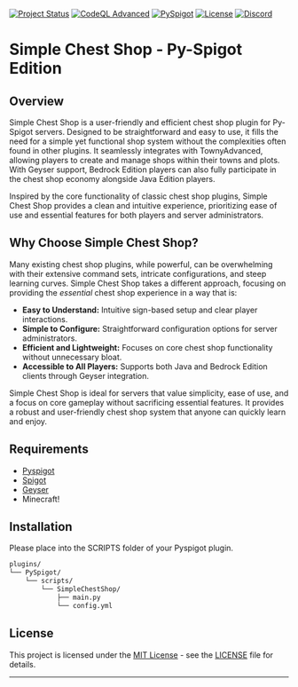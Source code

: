 [![Project Status](https://img.shields.io/badge/Project%20Status-In%20Development-yellow.svg)](https://shields.io/)
[![CodeQL Advanced](https://github.com/Ktiseos-Nyx/SimpleChestShop-Pyspigot/actions/workflows/codeql.yml/badge.svg)](https://github.com/Ktiseos-Nyx/SimpleChestShop-Pyspigot/actions/workflows/codeql.yml)
[![PySpigot](https://img.shields.io/badge/PySpigot-Supported-blue.svg)](https://www.spigotmc.org/wiki/pyspigot-installation/)
[![License](https://img.shields.io/badge/License-MIT-green.svg)](https://opensource.org/licenses/MIT)
[![Discord](https://img.shields.io/discord/1024442483750490222?logo=discord&style=for-the-badge&color=5865F2)](https://discord.gg/5t2kYxt7An)


# Simple Chest Shop - Py-Spigot Edition

## Overview

Simple Chest Shop is a user-friendly and efficient chest shop plugin for Py-Spigot servers.  Designed to be straightforward and easy to use, it fills the need for a simple yet functional shop system without the complexities often found in other plugins.  It seamlessly integrates with TownyAdvanced, allowing players to create and manage shops within their towns and plots.  With Geyser support, Bedrock Edition players can also fully participate in the chest shop economy alongside Java Edition players.

Inspired by the core functionality of classic chest shop plugins, Simple Chest Shop provides a clean and intuitive experience, prioritizing ease of use and essential features for both players and server administrators.

## Why Choose Simple Chest Shop?

Many existing chest shop plugins, while powerful, can be overwhelming with their extensive command sets, intricate configurations, and steep learning curves.  Simple Chest Shop takes a different approach, focusing on providing the *essential* chest shop experience in a way that is:

*   **Easy to Understand:**  Intuitive sign-based setup and clear player interactions.
*   **Simple to Configure:**  Straightforward configuration options for server administrators.
*   **Efficient and Lightweight:**  Focuses on core chest shop functionality without unnecessary bloat.
*   **Accessible to All Players:**  Supports both Java and Bedrock Edition clients through Geyser integration.

Simple Chest Shop is ideal for servers that value simplicity, ease of use, and a focus on core gameplay without sacrificing essential features. It provides a robust and user-friendly chest shop system that anyone can quickly learn and enjoy.


## Requirements

- [Pyspigot](https://github.com/magicmq/pyspigot)
- [Spigot](https://www.spigotmc.org/)
- [Geyser](https://geysermc.org/)
- Minecraft!


## Installation 

Please place into the SCRIPTS folder of your Pyspigot plugin.

```bash
plugins/
└── PySpigot/
    └── scripts/
        └── SimpleChestShop/
            ├── main.py
            └── config.yml
```



## License

This project is licensed under the [MIT License](LICENSE) - see the [LICENSE](LICENSE) file for details.

---
